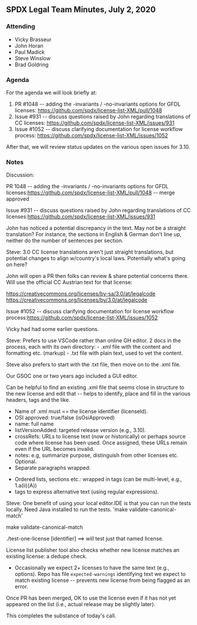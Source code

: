 ## SPDX Legal Team Minutes, July 2, 2020

### Attending
* Vicky Brasseur
* John Horan
* Paul Madick
* Steve Winslow
* Brad Goldring

### Agenda

For the agenda we will look briefly at:

1. PR #1048 -- adding the -invariants / -no-invariants options for GFDL licenses: https://github.com/spdx/license-list-XML/pull/1048
2. Issue #931 -- discuss questions raised by John regarding translations of CC licenses: https://github.com/spdx/license-list-XML/issues/931
3. Issue #1052 -- discuss clarifying documentation for license workflow process: https://github.com/spdx/license-list-XML/issues/1052

After that, we will review status updates on the various open issues for 3.10.

### Notes

Discussion:

PR 1048
-- adding the -invariants / -no-invariants options for GFDL licenses:https://github.com/spdx/license-list-XML/pull/1048
-- merge approved

Issue #931 -- discuss questions raised by John regarding translations of CC licenses:https://github.com/spdx/license-list-XML/issues/931

John has noticed a potential discrepancy in the text. May not be a straight translation? For instance, the sections in English & German don't line up, neither do the number of sentences per section.

Steve: 3.0 CC license translations aren't just straight translations, but potential changes to align w/country's local laws. Potentially what's going on here?

John will open a PR then folks can review & share potential concerns there. Will use the official CC Austrian text for that license:

https://creativecommons.org/licenses/by-sa/3.0/at/legalcode
https://creativecommons.org/licenses/by/3.0/at/legalcode

Issue #1052 -- discuss clarifying documentation for license workflow process:https://github.com/spdx/license-list-XML/issues/1052

Vicky had had some earlier questions.

Steve: Prefers to use VSCode rather than online GH editor.
2 docs in the process, each with its own directory:
    - .xml file with the content and formatting etc. (markup)
    - .txt file with plain text, used to vet the content.

Steve also prefers to start with the .txt file, then move on to the .xml file.

Our GSOC one or two years ago included a GUI editor.

Can be helpful to find an existing .xml file that seems close in structure to the new license and edit that -- helps to identify, place and fill in the various headers, tags and the like.

- Name of .xml must == the license identifier (licenseId).
- OSI approved: true/false (isOsiApproved)
- name: full name
- listVersionAdded: targeted release version (e.g., 3.10).
- crossRefs: URLs to license text (now or historically) or perhaps source code where license has been used.  Once assigned, these URLs remain even if the URL becomes invalid.
- notes: e.g, summarize purpose, distinguish from other licenses etc.  Optional.
- Separate paragraphs wrapped: <p></p>
- Ordered lists, sections etc.: wrapped in <list><item><bullet></bullet></item></list> tags (can be multi-level, e.g., 1.a(ii)(A))
- <alt match=...> tags to express alternative text (using regular expressions).

Steve: One benefit of using your local editor.IDE is that you can run the tests locally.  Need Java installed to run the tests. 'make validate-canonical-match'

make validate-canonical-match

./test-one-license [identifier] ==> will test just that named license.

License list publisher tool also checks whether new license matches an existing license: a dedupe check.
- Occasionally we expect 2+ licenses to have the same text (e.g., options).  Repo has file `expected-warnings` identifying text we expect to match existing license -- prevents new license from being flagged as an error.

Once PR has been merged, OK to use the license even if it has not yet appeared on the list (i.e., actual release may be slightly later).

This completes the substance of today's call.
